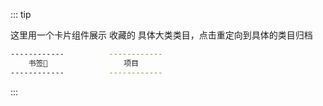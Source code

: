 ::: tip

这里用一个卡片组件展示 收藏的 具体大类类目，点击重定向到具体的类目归档

```sh
------------          ------------
    书签🔖                 项目
------------          ------------
```

:::
